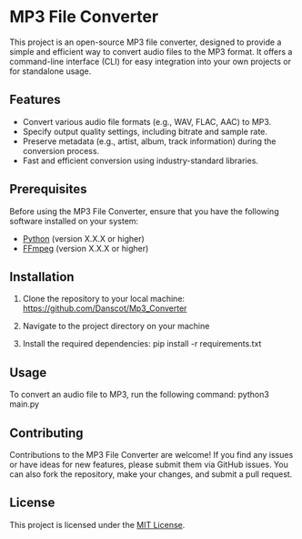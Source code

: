 # MP3 File Converter

This project is an open-source MP3 file converter, designed to provide a simple and efficient way to convert audio files to the MP3 format. It offers a command-line interface (CLI) for easy integration into your own projects or for standalone usage.

## Features

- Convert various audio file formats (e.g., WAV, FLAC, AAC) to MP3.
- Specify output quality settings, including bitrate and sample rate.
- Preserve metadata (e.g., artist, album, track information) during the conversion process.
- Fast and efficient conversion using industry-standard libraries.

## Prerequisites

Before using the MP3 File Converter, ensure that you have the following software installed on your system:

- [Python](https://www.python.org/) (version X.X.X or higher)
- [FFmpeg](https://ffmpeg.org/) (version X.X.X or higher)

## Installation

1. Clone the repository to your local machine: https://github.com/Danscot/Mp3_Converter

2. Navigate to the project directory on your machine

3. Install the required dependencies: pip install -r requirements.txt


## Usage

To convert an audio file to MP3, run the following command: python3 main.py

## Contributing

Contributions to the MP3 File Converter are welcome! If you find any issues or have ideas for new features, please submit them via GitHub issues. You can also fork the repository, make your changes, and submit a pull request.

## License

This project is licensed under the [MIT License](LICENSE).
      
